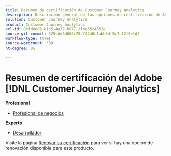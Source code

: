 ```yaml
---
title: Resumen de certificación de Customer Journey Analytics
description: Descripción general de las opciones de certificación de Adobe Customer Journey Analytics
solution: Customer Journey Analytics
product: Customer Journey Analytics
exl-id: 8ffdae02-e1b5-4a32-b877-1fbe55c4852e
source-git-commit: 525cdd6d066c70c74246b1abb6df5c7a12f5e1d2
workflow-type: tm+mt
source-wordcount: '39'
ht-degree: 0%

---
```


# Resumen de certificación del Adobe [!DNL Customer Journey Analytics]

**Profesional**

* [Profesional de negocios](/help/certifications/acja/acja-p-business.md)

**Experto**

* [Desarrollador](/help/certifications/acja/acja-e-developer.md) <!--AD0-E604-->

Visite la página [Renovar su certificación](/help/certifications/renew.md) para ver si hay una opción de renovación disponible para este producto.
